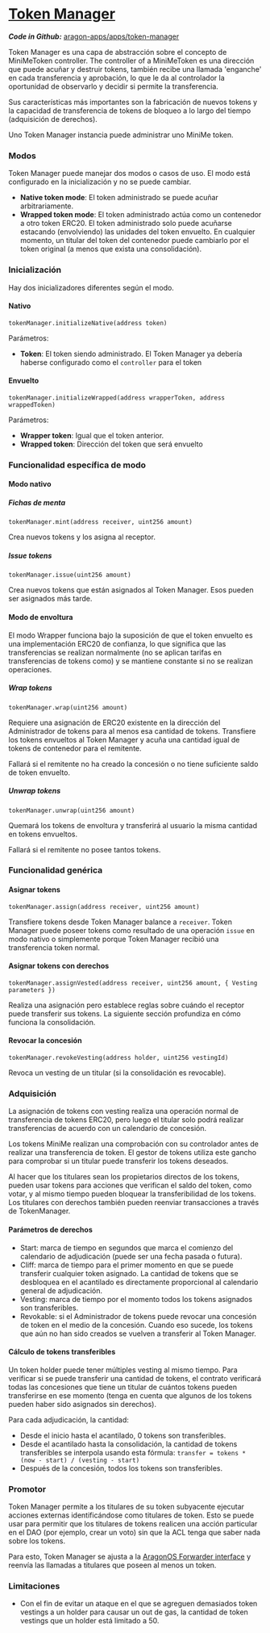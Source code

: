 
# [Token Manager](https://github.com/aragon/aragon-apps/tree/master/apps/token-manager)

_**Code in Github:**_ [aragon-apps/apps/token-manager](https://github.com/aragon/aragon-apps/tree/master/apps/token-manager)

Token Manager es una capa de abstracción sobre el concepto de MiniMeToken controller. The controller of a MiniMeToken 
es una dirección que puede acuñar y destruir tokens, también recibe una llamada 'enganche' en cada transferencia y aprobación, lo que le da al controlador la oportunidad de observarlo y decidir si permite la transferencia.

Sus características más importantes son la fabricación de nuevos tokens y la capacidad de transferencia de tokens de bloqueo a lo largo del tiempo (adquisición de derechos).

Uno Token Manager instancia puede administrar uno MiniMe token.

### Modos

Token Manager puede manejar dos modos o casos de uso. El modo está configurado en la inicialización y no se puede cambiar.

- **Native token mode**: El token administrado se puede acuñar arbitrariamente.
- **Wrapped token mode**: El token administrado actúa como un contenedor a otro token ERC20. El token administrado solo puede acuñarse estacando (envolviendo) las unidades del token envuelto. En cualquier momento, un titular del token del contenedor puede cambiarlo por el token original (a menos que exista una consolidación).


### Inicialización

Hay dos inicializadores diferentes según el modo.

#### Nativo
```
tokenManager.initializeNative(address token)
```

Parámetros:

- **Token**: El token siendo administrado. El Token Manager ya debería haberse configurado como el `controller` para el token

#### Envuelto
```
tokenManager.initializeWrapped(address wrapperToken, address wrappedToken)
```

Parámetros:

- **Wrapper token**: Igual que el token anterior.
- **Wrapped token**: Dirección del token que será envuelto

### Funcionalidad específica de modo

#### Modo nativo

##### Fichas de menta
```
tokenManager.mint(address receiver, uint256 amount)
```

Crea nuevos tokens y los asigna al receptor.

##### Issue tokens
```
tokenManager.issue(uint256 amount)
```

Crea nuevos tokens que están asignados al Token Manager. Esos pueden ser asignados más tarde.

#### Modo de envoltura

El modo Wrapper funciona bajo la suposición de que el token envuelto es una implementación ERC20 de confianza, lo que significa que las transferencias se realizan normalmente (no se aplican tarifas en transferencias de tokens como) y se mantiene constante si no se realizan operaciones.

##### Wrap tokens
```
tokenManager.wrap(uint256 amount)
```

Requiere una asignación de ERC20 existente en la dirección del Administrador de tokens para al menos esa cantidad de tokens. Transfiere los tokens envueltos al Token Manager y acuña una cantidad igual de tokens de contenedor para el remitente.

Fallará si el remitente no ha creado la concesión o no tiene suficiente saldo de token envuelto.

##### Unwrap tokens
```
tokenManager.unwrap(uint256 amount)
```

Quemará los tokens de envoltura y transferirá al usuario la misma cantidad en tokens envueltos.

Fallará si el remitente no posee tantos tokens.

### Funcionalidad genérica

#### Asignar tokens
```
tokenManager.assign(address receiver, uint256 amount)
```

Transfiere tokens desde Token Manager balance a `receiver`. Token Manager puede poseer tokens como resultado de una operación `issue` en modo nativo o simplemente porque Token Manager recibió una transferencia token normal.

#### Asignar tokens con derechos
```
tokenManager.assignVested(address receiver, uint256 amount, { Vesting parameters })
```

Realiza una asignación pero establece reglas sobre cuándo el receptor puede transferir sus tokens. La siguiente sección profundiza en cómo funciona la consolidación.

#### Revocar la concesión
```
tokenManager.revokeVesting(address holder, uint256 vestingId)
```

Revoca un vesting de un titular (si la consolidación es revocable).

### Adquisición

La asignación de tokens con vesting realiza una operación normal de transferencia de tokens ERC20, pero luego el titular solo podrá realizar transferencias de acuerdo con un calendario de concesión.

Los tokens MiniMe realizan una comprobación con su controlador antes de realizar una transferencia de token. El gestor de tokens utiliza este gancho para comprobar si un titular puede transferir los tokens deseados.

Al hacer que los titulares sean los propietarios directos de los tokens, pueden usar tokens para acciones que verifican el saldo del token, como votar, y al mismo tiempo pueden bloquear la transferibilidad de los tokens. Los titulares con derechos también pueden reenviar transacciones a través de TokenManager.

#### Parámetros de derechos

- Start: marca de tiempo en segundos que marca el comienzo del calendario de adjudicación (puede ser una fecha pasada o futura).
- Cliff: marca de tiempo para el primer momento en que se puede transferir cualquier token asignado. La cantidad de tokens que se desbloquea en el acantilado es directamente proporcional al calendario general de adjudicación.
- Vesting: marca de tiempo por el momento todos los tokens asignados son transferibles.
- Revokable: si el Administrador de tokens puede revocar una concesión de token en el medio de la concesión. Cuando eso sucede, los tokens que aún no han sido creados se vuelven a transferir al Token Manager.

#### Cálculo de tokens transferibles

Un token holder puede tener múltiples vesting al mismo tiempo. Para verificar si se puede transferir una cantidad de tokens, el contrato verificará todas las concesiones que tiene un titular de cuántos tokens pueden transferirse en ese momento (tenga en cuenta que algunos de los tokens pueden haber sido asignados sin derechos).

Para cada adjudicación, la cantidad:

- Desde el inicio hasta el acantilado, 0 tokens son transferibles.
- Desde el acantilado hasta la consolidación, la cantidad de tokens transferibles se interpola usando esta fórmula: `transfer = tokens * (now - start) / (vesting - start)`
- Después de la concesión, todos los tokens son transferibles.

### Promotor

Token Manager permite a los titulares de su token subyacente ejecutar acciones externas identificándose como titulares de token. Esto se puede usar para permitir que los titulares de tokens realicen una acción particular en el DAO (por ejemplo, crear un voto) sin que la ACL tenga que saber nada sobre los tokens.

Para esto, Token Manager se ajusta a la [AragonOS Forwarder interface](../AragonOS/#forwarders) y reenvía las llamadas a titulares que poseen al menos un token.

### Limitaciones

- Con el fin de evitar un ataque en el que se agreguen demasiados token vestings a un holder para causar un out de gas, la cantidad de token vestings que un holder está limitado a 50.
